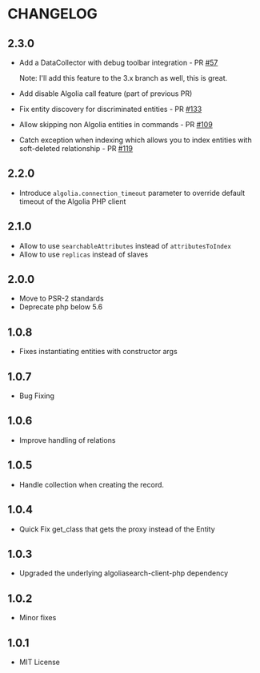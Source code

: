 CHANGELOG
=========

2.3.0
-----

- Add a DataCollector with debug toolbar integration - PR [#57](https://github.com/algolia/search-bundle/pull/57)

    Note: I'll add this feature to the 3.x branch as well, this is great.
    
- Add disable Algolia call feature (part of previous PR)

- Fix entity discovery for discriminated entities - PR [#133](https://github.com/algolia/search-bundle/pull/133)

- Allow skipping non Algolia entities in commands - PR [#109](https://github.com/algolia/search-bundle/pull/109)

- Catch exception when indexing which allows you to index entities with soft-deleted relationship - PR [#119](https://github.com/algolia/search-bundle/pull/119)

2.2.0
-----

- Introduce `algolia.connection_timeout` parameter to override default timeout of the Algolia PHP client

2.1.0
-----

- Allow to use `searchableAttributes` instead of `attributesToIndex`
- Allow to use `replicas` instead of slaves

2.0.0
-----

- Move to PSR-2 standards
- Deprecate php below 5.6

1.0.8
-----

- Fixes instantiating entities with constructor args

1.0.7
-----

- Bug Fixing

1.0.6
-----

- Improve handling of relations

1.0.5
-----

- Handle collection when creating the record.

1.0.4
-----

- Quick Fix get_class that gets the proxy instead of the Entity

1.0.3
-----

- Upgraded the underlying algoliasearch-client-php dependency

1.0.2
-----

- Minor fixes

1.0.1
-----

- MIT License

